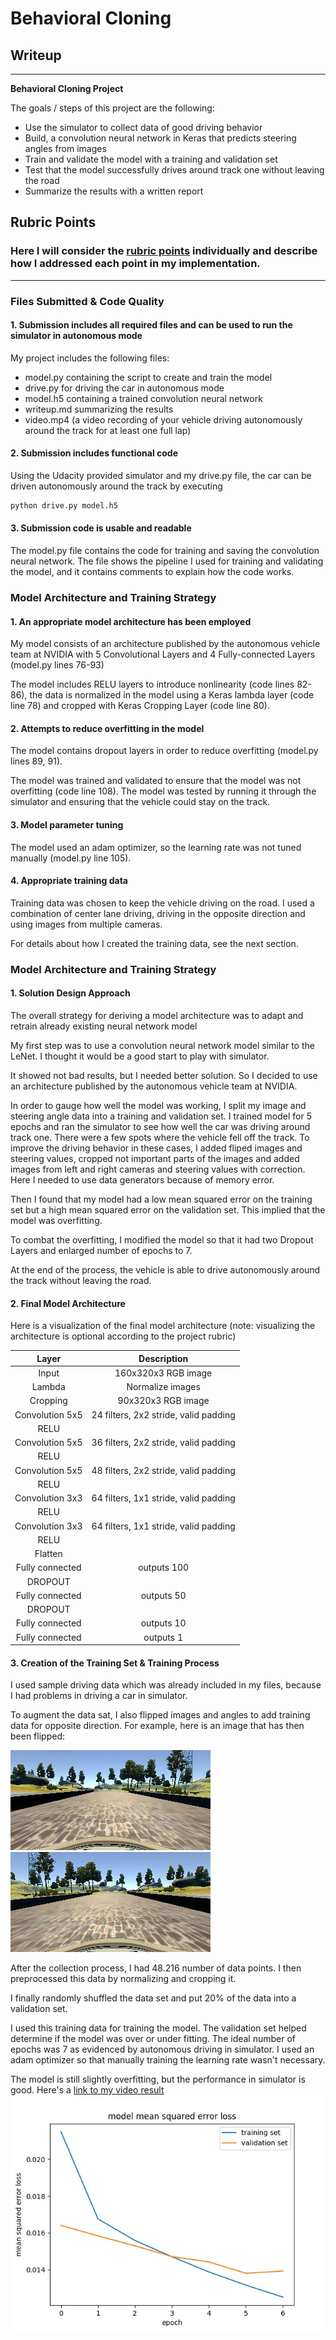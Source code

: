 # **Behavioral Cloning** 

## Writeup

---

**Behavioral Cloning Project**

The goals / steps of this project are the following:
* Use the simulator to collect data of good driving behavior
* Build, a convolution neural network in Keras that predicts steering angles from images
* Train and validate the model with a training and validation set
* Test that the model successfully drives around track one without leaving the road
* Summarize the results with a written report


[//]: # (Image References)

[image1]: ./examples/normal.jpg "Normal Image"
[image2]: ./examples/flipped.jpg "Flipped Image"
[image3]: ./examples/plot.jpg "Loss plot"
[video1]: ./video.mp4 "Video"

## Rubric Points
### Here I will consider the [rubric points](https://review.udacity.com/#!/rubrics/432/view) individually and describe how I addressed each point in my implementation.  

---
### Files Submitted & Code Quality

#### 1. Submission includes all required files and can be used to run the simulator in autonomous mode

My project includes the following files:
* model.py containing the script to create and train the model
* drive.py for driving the car in autonomous mode
* model.h5 containing a trained convolution neural network 
* writeup.md summarizing the results
* video.mp4 (a video recording of your vehicle driving autonomously around the track for at least one full lap)

#### 2. Submission includes functional code
Using the Udacity provided simulator and my drive.py file, the car can be driven autonomously around the track by executing 
```sh
python drive.py model.h5
```

#### 3. Submission code is usable and readable

The model.py file contains the code for training and saving the convolution neural network. The file shows the pipeline I used for training and validating the model, and it contains comments to explain how the code works.

### Model Architecture and Training Strategy

#### 1. An appropriate model architecture has been employed

My model consists of an architecture published by the autonomous vehicle team at NVIDIA with 5 Convolutional Layers and 4 Fully-connected Layers (model.py lines 76-93) 

The model includes RELU layers to introduce nonlinearity (code lines 82-86), the data is normalized in the model using a Keras lambda layer (code line 78) and cropped with Keras Cropping Layer (code line 80).

#### 2. Attempts to reduce overfitting in the model

The model contains dropout layers in order to reduce overfitting (model.py lines 89, 91). 

The model was trained and validated to ensure that the model was not overfitting (code line 108). The model was tested by running it through the simulator and ensuring that the vehicle could stay on the track.

#### 3. Model parameter tuning

The model used an adam optimizer, so the learning rate was not tuned manually (model.py line 105).

#### 4. Appropriate training data

Training data was chosen to keep the vehicle driving on the road. I used a combination of center lane driving, driving in the opposite direction and using images from multiple cameras.

For details about how I created the training data, see the next section. 

### Model Architecture and Training Strategy

#### 1. Solution Design Approach

The overall strategy for deriving a model architecture was to adapt and retrain already existing neural network model

My first step was to use a convolution neural network model similar to the LeNet. I thought it would be a good start to play with simulator.

It showed not bad results, but I needed better solution. So I decided to use an architecture published by the autonomous vehicle team at NVIDIA.

In order to gauge how well the model was working, I split my image and steering angle data into a training and validation set. I trained model for 5 epochs and ran the simulator to see how well the car was driving around track one. There were a few spots where the vehicle fell off the track. To improve the driving behavior in these cases, I added fliped images and steering values, cropped not important parts of the images and added images from left and right cameras and steering values with correction. Here I needed to use data generators because of memory error.

Then I found that my model had a low mean squared error on the training set but a high mean squared error on the validation set. This implied that the model was overfitting. 

To combat the overfitting, I modified the model so that it had two Dropout Layers and enlarged number of epochs to 7.

At the end of the process, the vehicle is able to drive autonomously around the track without leaving the road.

#### 2. Final Model Architecture

Here is a visualization of the final model architecture (note: visualizing the architecture is optional according to the project rubric)

| Layer         		|     Description	        					| 
|:---------------------:|:---------------------------------------------:| 
| Input         		| 160x320x3 RGB image  							| 
| Lambda         		| Normalize images  							|  
| Cropping         		| 90x320x3 RGB image  							|  
| Convolution 5x5     	| 24 filters, 2x2 stride, valid padding 	 	|
| RELU					|												|
| Convolution 5x5     	| 36 filters, 2x2 stride, valid padding 	 	|
| RELU					|												|
| Convolution 5x5     	| 48 filters, 2x2 stride, valid padding 	 	|
| RELU					|												|
| Convolution 3x3     	| 64 filters, 1x1 stride, valid padding 	 	|
| RELU					|												|
| Convolution 3x3     	| 64 filters, 1x1 stride, valid padding 	 	|
| RELU					|												|
| Flatten 				| 			 									|
| Fully connected		| outputs 100									|
| DROPOUT 				|  												|
| Fully connected		| outputs 50									|
| DROPOUT 				|  												|
| Fully connected		| outputs 10									|
| Fully connected		| outputs 1										|


#### 3. Creation of the Training Set & Training Process

I used sample driving data which was already included in my files, because I had problems in driving a car in simulator.

To augment the data sat, I also flipped images and angles to add training data for opposite direction. For example, here is an image that has then been flipped:

![alt text][image1]
![alt text][image2]

After the collection process, I had 48.216 number of data points. I then preprocessed this data by normalizing and cropping it.

I finally randomly shuffled the data set and put 20% of the data into a validation set. 

I used this training data for training the model. The validation set helped determine if the model was over or under fitting. The ideal number of epochs was 7 as evidenced by autonomous driving in simulator. I used an adam optimizer so that manually training the learning rate wasn't necessary.

The model is still slightly overfitting, but the performance in simulator is good. Here's a [link to my video result](./video.mp4)
![alt text][image3]
